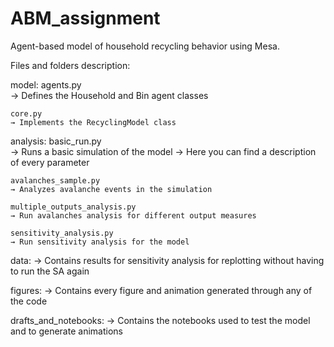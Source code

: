 # ABM_assignment

Agent-based model of household recycling behavior using Mesa.

Files and folders description:

model:
    agents.py  
    → Defines the Household and Bin agent classes

    core.py  
    → Implements the RecyclingModel class

analysis:
    basic_run.py  
    → Runs a basic simulation of the model
    → Here you can find a description of every parameter

    avalanches_sample.py  
    → Analyzes avalanche events in the simulation 

    multiple_outputs_analysis.py
    → Run avalanches analysis for different output measures

    sensitivity_analysis.py  
    → Run sensitivity analysis for the model

data:
    → Contains results for sensitivity analysis for replotting without having to run the SA again

figures:
    → Contains every figure and animation generated through any of the code

drafts_and_notebooks:
    → Contains the notebooks used to test the model and to generate animations